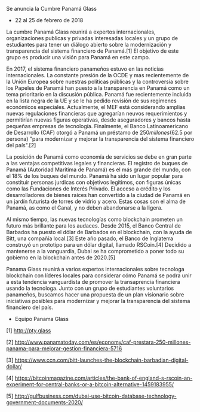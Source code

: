 Se anuncia la Cumbre Panamá Glass

 * 22 al 25 de febrero de 2018

La cumbre Panamá Glass reunirá a expertos internacionales, organizaciones publicas y privadas interesadas locales y un grupo de estudiantes para tener un diálogo abierto sobre la modernización y transparencia del sistema financiero de Panamá.[1]  El objetivo de este grupo es producir una visión para Panamá en este campo.

En 2017, el sistema financiero panameños estuvo en las noticias internacionales. La constante presión de la OCDE y mas recientemente de la Unión Europea sobre nuestras políticas públicas y la controversia sobre los Papeles de Panamá han puesto a la transparencia en Panamá como un tema prioritario en la discusión pública. Panamá fue recientemente incluida en la lista negra de la UE y se le ha pedido revisión de sus regímenes económicos especiales. Actualmente, el MEF está considerando amplias nuevas regulaciones financieras que agregarían neuvos requerimientos y permitirían nuevas figuras operativas, desde aseguradores y bancos hasta pequeñas empresas de tecnología. Finalmente, el Banco Latinoamericano de Desarrollo (CAF) otorgó a Panamá un préstamo de $250 millones ($62.5 por persona) "para modernizar y mejorar la transparencia del sistema financiero del país".[2]

La posición de Panamá como economía de servicios se debe en gran parte a las ventajas competitivas legales y financieras. El registro de buques de Panamá (Autoridad Marítima de Panamá) es el más grande del mundo, con el 18% de los buques del mundo. Panamá ha sido un lugar popular para constituir personas jurdicas con objetivos legítimos, con figuras únicas como las Fundaciones de Interés Privado. El acceso a crédito y los desarrolladores de bienes raíces han convertido a la ciudad de Panamá en un jardín futurista de torres de vidrio y acero. Estas cosas son el alma de Panamá, as como el Canal, y no deben abandonarse a la ligera.

Al mismo tiempo, las nuevas tecnologías como blockchain prometen un futuro más brillante para los audaces. Desde 2015, el Banco Central de Barbados ha puesto el dólar de Barbados en el blockchain, con la ayuda de Bitt, una compañía local.[3] Este año pasado, el Banco de Inglaterra construyó un prototipo para un dólar digital, llamado RSCoin.[4] Decidido a mantenerse a la vanguardia, Dubai se ha comprometido a poner todo su gobierno en la blockchain antes de 2020.[5]

Panama Glass reunirá a varios expertos internacionales sobre tecnologa blockchain con líderes locales para considerar cómo Panamá se podra unir a esta tendencia vanguardista de promover la transaprencia financiera usando la tecnologa. Junto con un grupo de estudiantes voluntarios panameños, buscamos hacer una propuesta de un plan visionario sobre iniciativas posibles para modernizar y mejorar la transparencia del sistema financiero del país.

 - Equipo Panama Glass

[1] http://pty.glass

[2] http://www.panamatoday.com/es/economy/caf-prestara-250-millones-panama-para-mejorar-gestion-financiera-5716

[3] https://www.ccn.com/bitt-launches-the-blockchain-barbadian-digital-dollar/

[4] https://bitcoinmagazine.com/articles/the-bank-of-england-s-rscoin-an-experiment-for-central-banks-or-a-bitcoin-alternative-1459183955/

[5] http://gulfbusiness.com/dubai-use-bitcoin-database-technology-government-documents-2020/
